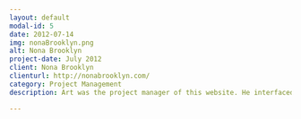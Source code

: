 ```yaml
---
layout: default
modal-id: 5
date: 2012-07-14
img: nonaBrooklyn.png
alt: Nona Brooklyn
project-date: July 2012
client: Nona Brooklyn
clienturl: http://nonabrooklyn.com/
category: Project Management
description: Art was the project manager of this website. He interfaced with the project stakeholders and worked with a team of developers to get this site finished efficiently, on-time, and in budget.

---
```

